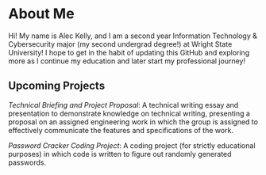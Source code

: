 # About Me

Hi! My name is Alec Kelly, and I am a second year Information Technology & Cybersecurity major (my second undergrad degree!) at Wright State University! I hope to get in the habit of updating this GitHub and exploring more as I continue my education and later start my professional journey!

## Upcoming Projects
*Technical Briefing and Project Proposal*: A technical writing essay and presentation to demonstrate knowledge on technical writing, presenting a proposal on an assigned engineering work in which the group is assigned to effectively communicate the features and specifications of the work.

*Password Cracker Coding Project*: A coding project (for strictly educational purposes) in which code is written to figure out randomly generated passwords.
